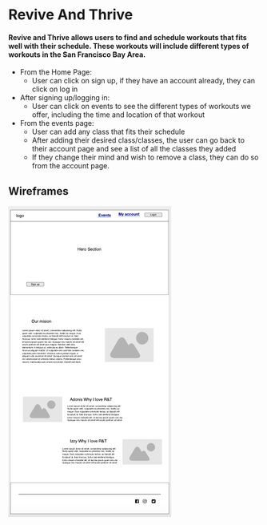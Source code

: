 # Revive And Thrive

#### Revive and Thrive allows users to find and schedule workouts that fits well with their schedule. These workouts will include different types of workouts in the San Francisco Bay Area.


* From the Home Page:
    * User can click on sign up, if they have an account already, they can click on log in
* After signing up/logging in:
    * User can click on events to see the different types of workouts we offer, including the time and location of that workout
* From the events page:
    * User can add any class that fits their schedule
    * After adding their desired class/classes, the user can go back to their account page and see a list of all the classes they added
    * If they change their mind and wish to remove a class, they can do so from the account page. 

## Wireframes
![Home Page](/wireframeimages/homepage.png)

